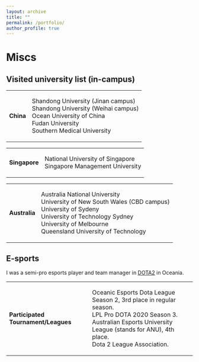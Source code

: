 ```yaml
---
layout: archive
title: ""
permalink: /portfolio/
author_profile: true
---
```


<style>
table.imgtable, table.imgtable td{
  border: none;
  /* height: auto; */
  /* text-align: left; */
}

</style>

# <i class="fa fa-fw fa-copy"></i> Miscs

## Visited university list (in-campus)

<table class='imgtable'>
  <tr>
    <td>
      <b> China </b>
    </td>
    <td align="left">
      <p>
        Shandong University (Jinan campus) <br>
        Shandong University (Weihai campus) <br>
        Ocean University of China <br>
        Fudan University <br>
        Southern Medical University <br>
      </p>
    </td>
  </tr>
</table>

<table class='imgtable'>
  <tr>
    <td>
      <b> Singapore </b>
    </td>
    <td align="left">
      <p>
        National University of Singapore <br>
        Singapore Management University <br>
      </p>
    </td>
  </tr>
</table>

<table class='imgtable'>
  <tr>
    <td>
      <b> Australia </b>
    </td>
    <td align="left">
      <p>
        Australia National University <br>
        University of New South Wales (CBD campus) <br>
        University of Sydeny <br>
        University of Technology Sydney <br>
        University of Melbourne <br>
        Queensland University of Technology <br>
      </p>
    </td>
  </tr>
</table>



## E-sports

I was a semi-pro esports player and team manager in [DOTA2](https://www.dota2.com/home) in Oceania.  

<table class='imgtable'>
  <tr>
    <td>
      <b> Participated Tournament/Leagues </b>
    </td>
    <td align="left">
      <p>
        Oceanic Esports Dota League Season 2, 3rd place in regular season.<br>
        LPL Pro DOTA 2020 Season 3. <br>
        Australian Esports University League (stands for ANU), 4th place. <br>
        Dota 2 League Association. <br>
      </p>
    </td>
  </tr>
</table>
